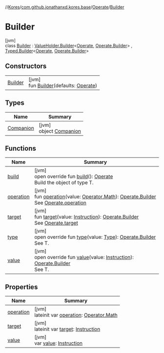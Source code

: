 //[Kores](../../../../index.md)/[com.github.jonathanxd.kores.base](../../index.md)/[Operate](../index.md)/[Builder](index.md)

# Builder

[jvm]\
class [Builder](index.md) : [ValueHolder.Builder](../../-value-holder/-builder/index.md)<[Operate](../index.md), [Operate.Builder](index.md)> , [Typed.Builder](../../-typed/-builder/index.md)<[Operate](../index.md), [Operate.Builder](index.md)>

## Constructors

| | |
|---|---|
| [Builder](-builder.md) | [jvm]<br>fun [Builder](-builder.md)(defaults: [Operate](../index.md)) |

## Types

| Name | Summary |
|---|---|
| [Companion](-companion/index.md) | [jvm]<br>object [Companion](-companion/index.md) |

## Functions

| Name | Summary |
|---|---|
| [build](build.md) | [jvm]<br>open override fun [build](build.md)(): [Operate](../index.md)<br>Build the object of type T. |
| [operation](operation.md) | [jvm]<br>fun [operation](operation.md)(value: [Operator.Math](../../../com.github.jonathanxd.kores.operator/-operator/-math/index.md)): [Operate.Builder](index.md)<br>See [Operate.operation](../operation.md) |
| [target](target.md) | [jvm]<br>fun [target](target.md)(value: [Instruction](../../../com.github.jonathanxd.kores/-instruction/index.md)): [Operate.Builder](index.md)<br>See [Operate.target](../target.md) |
| [type](type.md) | [jvm]<br>open override fun [type](type.md)(value: [Type](https://docs.oracle.com/javase/8/docs/api/java/lang/reflect/Type.html)): [Operate.Builder](index.md)<br>See T. |
| [value](value.md) | [jvm]<br>open override fun [value](value.md)(value: [Instruction](../../../com.github.jonathanxd.kores/-instruction/index.md)): [Operate.Builder](index.md)<br>See T. |

## Properties

| Name | Summary |
|---|---|
| [operation](operation.md) | [jvm]<br>lateinit var [operation](operation.md): [Operator.Math](../../../com.github.jonathanxd.kores.operator/-operator/-math/index.md) |
| [target](target.md) | [jvm]<br>lateinit var [target](target.md): [Instruction](../../../com.github.jonathanxd.kores/-instruction/index.md) |
| [value](value.md) | [jvm]<br>var [value](value.md): [Instruction](../../../com.github.jonathanxd.kores/-instruction/index.md) |
